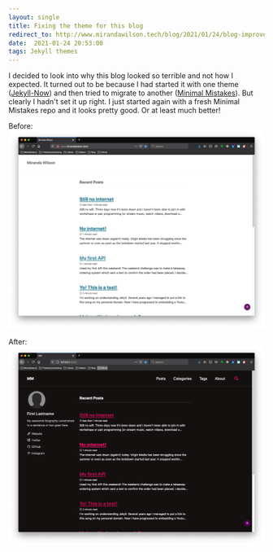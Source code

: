```yaml
---
layout: single
title: Fixing the theme for this blog
redirect_to: http://www.mirandawilson.tech/blog/2021/01/24/blog-improvements/
date:  2021-01-24 20:53:00
tags: Jekyll themes
---
```

I decided to look into why this blog looked so terrible and not how I expected. It turned out to be because I had started it with one theme ([Jekyll-Now](https://github.com/barryclark/jekyll-now)) and then tried to migrate to another ([Minimal Mistakes](https://github.com/mmistakes/minimal-mistakes)). But clearly I hadn't set it up right. I just started again with a fresh Minimal Mistakes repo and it looks pretty good. Or at least much better!

Before:
![before blog](/assets/images/2021-01/bad_blog_theme.png)

After:
![after blog](/assets/images/2021-01/theme_done_correctly.png)
